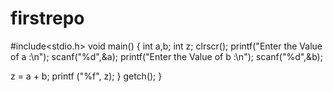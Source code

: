 # firstrepo
#include<stdio.h>
void main() {
  int a,b;
  int z;
 clrscr();
 printf("Enter the Value of a :\n");
 scanf("%d",&a);
 printf("Enter the Value of b :\n");
 scanf("%d",&b);
 
   z = a + b;
   printf ("%f", z);
 }
 getch();
}
